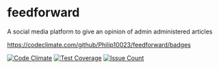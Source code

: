 # feedforward
A social media platform to give an opinion of admin administered articles

 https://codeclimate.com/github/Philip10023/feedforward/badges

[![Code Climate](https://codeclimate.com/github/Philip10023/feedforward/badges/gpa.svg)](https://codeclimate.com/github/Philip10023/feedforward)
[![Test Coverage](https://codeclimate.com/github/Philip10023/feedforward/badges/coverage.svg)](https://codeclimate.com/github/Philip10023/feedforward/coverage)
[![Issue Count](https://codeclimate.com/github/Philip10023/feedforward/badges/issue_count.svg)](https://codeclimate.com/github/Philip10023/feedforward)
